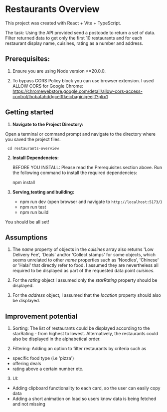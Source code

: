 # Restaurants Overview

This project was created with React + Vite + TypeScript.

The task: Using the API provided send a postcode to return a set of data. Filter returned data to get only the first 10 restaurants and for each restaurant display name, cuisines, rating as a number and address.

## Prerequisites:

1. Ensure you are using Node version >=20.0.0.

2. To bypass CORS Policy block you can use browser extension. I used ALLOW CORS for Google Chrome: https://chromewebstore.google.com/detail/allow-cors-access-control/lhobafahddgcelffkeicbaginigeejlf?pli=1

## Getting started

1. **Navigate to the Project Directory:**

Open a terminal or command prompt and navigate to the directory where you saved the project files.

     cd restaurants-overview

2. **Install Dependencies:**

   BEFORE YOU INSTALL: Please read the Prerequisites section above. Run the following command to install the required dependencies:

   npm install

3. **Serving,testing and building:**

   - npm run dev (open browser and navigate to `http://localhost:5173/`)
   - npm run test
   - npm run build

You should be all set!

## Assumptions

1. The _name_ property of objects in the _cuisines_ array also returns 'Low Delivery Fee', 'Deals' and/or 'Collect stamps' for some objects, which seems unrelated to other _name_ properties such as 'Noodles', 'Chinese' or 'Halal' that directly refer to food. I assumed they are nevertheless all required to be displayed as part of the requested data point _cuisines_.

2. For the _rating_ object I assumed only the _starRating_ property should be displayed.

3. For the _address_ object, I assumed that the _location_ property should also be displayed.

## Improvement potential

1. Sorting: The list of restaurants could be displayed according to the starRating - from highest to lowest. Alternatively, the restaurants could also be displayed in the alphabetical order.

2. Filtering: Adding an option to filter restaurants by criteria such as

- specific food type (i.e 'pizza')
- offering deals
- rating above a certain number
  etc.

3. UI:

- Adding clipboard functionality to each card, so the user can easily copy data
- Adding a short animation on load so users know data is being fetched and not missing
